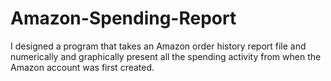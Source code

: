# Amazon-Spending-Report
I designed a program that takes an Amazon order history report file and numerically and graphically present all the spending activity from when the Amazon account was first created.
